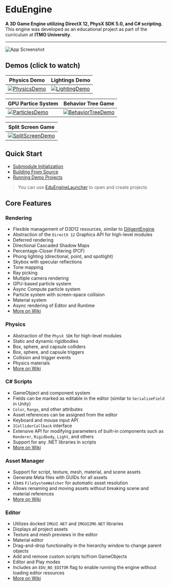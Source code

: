 # EduEngine  

**A 3D Game Engine utilizing DirectX 12, PhysX SDK 5.0, and C# scripting.**  
This engine was developed as an educational project as part of the curriculum at **ITMO University**.  

---

![App Screenshot](https://i.imgur.com/KB2jPeQ.png)

## Demos (click to watch)

| Physics Demo | Lightings Demo |
|----|----|
| [![PhysicsDemo](https://img.youtube.com/vi/0stTYPK8SKQ/0.jpg)](https://www.youtube.com/watch?v=0stTYPK8SKQ) | [![LightingDemo](https://img.youtube.com/vi/3cEpPcAztyI/0.jpg)](https://www.youtube.com/watch?v=3cEpPcAztyI) |

| GPU Partice System | Behavior Tree Game |
|----|----|
| [![ParticlesDemo](https://img.youtube.com/vi/BiBwVGlcFt8/0.jpg)](https://www.youtube.com/watch?v=BiBwVGlcFt8) | [![BehaviorTreeDemo](https://img.youtube.com/vi/3F0NJqq_Tek/0.jpg)](https://www.youtube.com/watch?v=3F0NJqq_Tek) |

| Split Screen Game | 
|----|
| [![SplitScreenDemo](https://img.youtube.com/vi/5VBvPJOgwn0/0.jpg)](https://www.youtube.com/watch?v=5VBvPJOgwn0)

## Quick Start
* [Submodule Initialization](https://github.com/ArtemVetik/EduEngine/wiki/Quick-Start#submodule-initialization)
* [Building From Source](https://github.com/ArtemVetik/EduEngine/wiki/Quick-Start#building-from-source)
* [Running Demo Projects](https://github.com/ArtemVetik/EduEngine/wiki/Quick-Start#running-demo-projects)

> You can use [EduEngineLauncher](https://github.com/ArtemVetik/EduEngineLauncher) to open and create projects

## Core Features

### Rendering
- Flexible management of D3D12 resources, similar to [DiligentEngine](https://diligentgraphics.com/diligent-engine/architecture/d3d12/)
- Abstraction of the `DirectX 12` Graphics API for high-level modules
- Deferred rendering
- Directional Cascaded Shadow Maps
- Percentage-Closer Filtering (PCF)
- Phong lighting (directional, point, and spotlight)
- Skybox with specular reflections
- Tone mapping
- Ray picking
- Multiple camera rendering
- GPU-based particle system
- Async Compute particle system
- Particle system with screen-space collision
- Material system
- Async rendering of Editor and Runtime
- [More on Wiki](https://github.com/ArtemVetik/EduEngine/wiki)

### Physics
- Abstraction of the `PhysX SDK` for high-level modules
- Static and dynamic rigidbodies
- Box, sphere, and capsule colliders
- Box, sphere, and capsule triggers
- Collision and trigger events
- Physics materials
- [More on Wiki](https://github.com/ArtemVetik/EduEngine/wiki)

### C# Scripts
- GameObject and component system
- Fields can be marked as editable in the editor (similar to `SerializeField` in Unity)
- `Color`, `Range`, and other attributes
- Asset references can be assigned from the editor
- Keyboard and mouse input API
- `IColliderCallback` interface
- Extensive API for modifying parameters of built-in components such as `Renderer`, `Rigidbody`, `Light`, and others
- Support for any .NET libraries in scripts
- [More on Wiki](https://github.com/ArtemVetik/EduEngine/wiki)

### Asset Manager
- Support for script, texture, mesh, material, and scene assets
- Generate Meta files with GUIDs for all assets
- Uses `FileSystemWatcher` for automatic asset resolution
- Allows renaming and moving assets without breaking scene and material references
- [More on Wiki](https://github.com/ArtemVetik/EduEngine/wiki)

### Editor
- Utilizes docked `IMGUI.NET` and `IMGUIZMO.NET` libraries
- Displays all project assets
- Texture and mesh previews in the editor
- Material editor
- Drag-and-drop functionality in the hierarchy window to change parent objects
- Add and remove custom scripts to/from GameObjects
- Editor and Play modes
- Includes an `EDU_NO_EDITOR` flag to enable running the engine without loading editor resources
- [More on Wiki](https://github.com/ArtemVetik/EduEngine/wiki)
